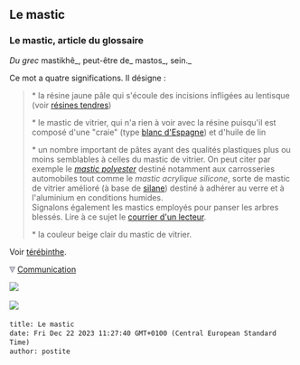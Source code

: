 ## Le mastic
### Le mastic, article du glossaire
 _Du grec_ mastikhê_, peut-être de_ mastos_, sein._

Ce mot a quatre significations. Il désigne :

> \* la résine jaune pâle qui s'écoule des incisions infligées au lentisque (voir [résines tendres](resinestendres.html))
> 
> \* le mastic de vitrier, qui n'a rien à voir avec la résine puisqu'il est composé d'une "craie" (type [blanc d'Espagne](terresblanches.html#despagne)) et d'huile de lin
> 
> \* un nombre important de pâtes ayant des qualités plastiques plus ou moins semblables à celles du mastic de vitrier. On peut citer par exemple le _[mastic polyester](polyester.html#masticspolyesters)_ destiné notamment aux carrosseries automobiles tout comme le _mastic acrylique silicone_, sorte de mastic de vitrier amélioré (à base de [silane](silane.html)) destiné à adhérer au verre et à l'aluminium en conditions humides.  
> Signalons également les mastics employés pour panser les arbres blessés. Lire à ce sujet le [courrier d'un lecteur](courrierdeslecteurs2011a200.html#20110322ar).
> 
> \* la couleur beige clair du mastic de vitrier.

Voir [térébinthe](terebinthe.html).



![](images/flechebas.gif) [Communication](http://www.artrealite.com/annonceurs.htm) 

[![](https://cbonvin.fr/sites/regie.artrealite.com/visuels/campagne1.png)](index-2.html#20131014)

![](https://cbonvin.fr/sites/regie.artrealite.com/visuels/campagne2.png)
```
title: Le mastic
date: Fri Dec 22 2023 11:27:40 GMT+0100 (Central European Standard Time)
author: postite
```

